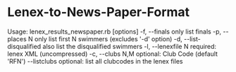 # Lenex-to-News-Paper-Format

Usage: lenex_results_newspaper.rb [options]
    -f, --finals                     only list finals
    -p, --places N                   only list first N swimmers (excludes '-d' option)
    -d, --list-disqualified          also list the disqualified swimmers 
    -l, --lenexfile N                required: lenex XML (uncompressed)
    -c, --clubs N,M                  optional: Club Code (default 'RFN')
        --listclubs                  optional: list all clubcodes in the lenex files
